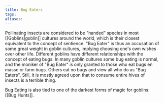 ```yaml
---
title: Bug Eaters
tags: 
aliases:
---
```

Pollinating insects are considered to be "handed" species in most [[Goblins|goblin]] cultures around the world, which is their closest equivalent to the concept of sentience. "Bug Eater" is thus an accusation of some great weight in goblin cultures, implying choosing one's own wishes over other life. Different goblins have different relationships with the concept of eating bugs. In many goblin cultures some bug eating is normal, and the moniker of "Bug Eater" is only granted to those who eat bugs en masse or farm bugs. Others eat no bugs and view all who do as "Bug Eaters". Still, it is mostly agreed upon that to consume entire hives of insects is a terrible thing. 

Bug Eating is also tied to one of the darkest forms of magic for goblins: [[Bug Hunts]]. 